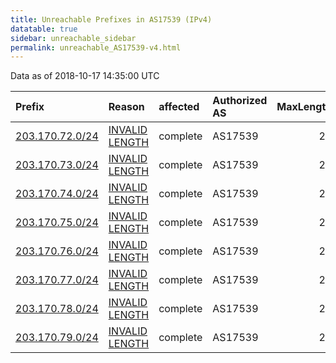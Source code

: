 ```yaml
---
title: Unreachable Prefixes in AS17539 (IPv4)
datatable: true
sidebar: unreachable_sidebar
permalink: unreachable_AS17539-v4.html
---
```


Data as of 2018-10-17 14:35:00 UTC


<div class="datatable-begin"></div>

| Prefix                                                   | Reason                                                                                                    | affected   | Authorized AS   |   MaxLength | Anchor                                       |   unreachable /24s |
|:---------------------------------------------------------|:----------------------------------------------------------------------------------------------------------|:-----------|:----------------|------------:|:---------------------------------------------|-------------------:|
| [203.170.72.0/24](https://stat.ripe.net/203.170.72.0/24) | [INVALID LENGTH](https://rpki-validator.ripe.net/announcement-preview?asn=AS17539&prefix=203.170.72.0/24) | complete   | AS17539         |          21 | [APNIC](unreachable_APNIC_RPKI_Root-v4.html) |                  1 |
| [203.170.73.0/24](https://stat.ripe.net/203.170.73.0/24) | [INVALID LENGTH](https://rpki-validator.ripe.net/announcement-preview?asn=AS17539&prefix=203.170.73.0/24) | complete   | AS17539         |          21 | [APNIC](unreachable_APNIC_RPKI_Root-v4.html) |                  1 |
| [203.170.74.0/24](https://stat.ripe.net/203.170.74.0/24) | [INVALID LENGTH](https://rpki-validator.ripe.net/announcement-preview?asn=AS17539&prefix=203.170.74.0/24) | complete   | AS17539         |          21 | [APNIC](unreachable_APNIC_RPKI_Root-v4.html) |                  1 |
| [203.170.75.0/24](https://stat.ripe.net/203.170.75.0/24) | [INVALID LENGTH](https://rpki-validator.ripe.net/announcement-preview?asn=AS17539&prefix=203.170.75.0/24) | complete   | AS17539         |          21 | [APNIC](unreachable_APNIC_RPKI_Root-v4.html) |                  1 |
| [203.170.76.0/24](https://stat.ripe.net/203.170.76.0/24) | [INVALID LENGTH](https://rpki-validator.ripe.net/announcement-preview?asn=AS17539&prefix=203.170.76.0/24) | complete   | AS17539         |          21 | [APNIC](unreachable_APNIC_RPKI_Root-v4.html) |                  1 |
| [203.170.77.0/24](https://stat.ripe.net/203.170.77.0/24) | [INVALID LENGTH](https://rpki-validator.ripe.net/announcement-preview?asn=AS17539&prefix=203.170.77.0/24) | complete   | AS17539         |          21 | [APNIC](unreachable_APNIC_RPKI_Root-v4.html) |                  1 |
| [203.170.78.0/24](https://stat.ripe.net/203.170.78.0/24) | [INVALID LENGTH](https://rpki-validator.ripe.net/announcement-preview?asn=AS17539&prefix=203.170.78.0/24) | complete   | AS17539         |          21 | [APNIC](unreachable_APNIC_RPKI_Root-v4.html) |                  1 |
| [203.170.79.0/24](https://stat.ripe.net/203.170.79.0/24) | [INVALID LENGTH](https://rpki-validator.ripe.net/announcement-preview?asn=AS17539&prefix=203.170.79.0/24) | complete   | AS17539         |          21 | [APNIC](unreachable_APNIC_RPKI_Root-v4.html) |                  1 |

<div class="datatable-end"></div>